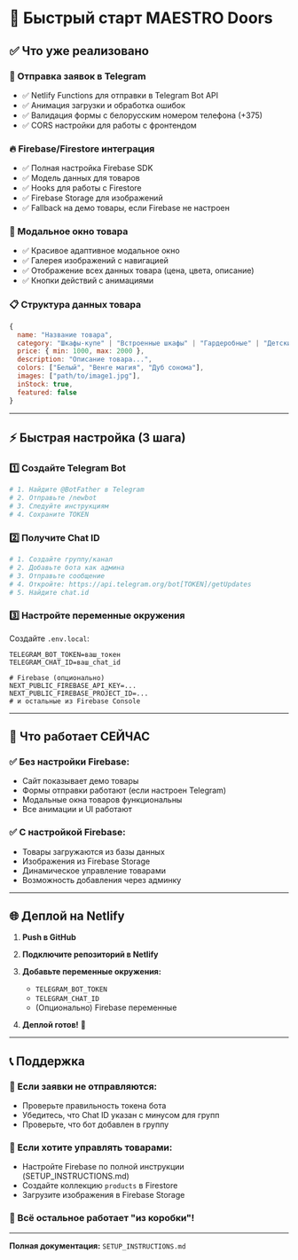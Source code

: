 # 🚀 Быстрый старт MAESTRO Doors

## ✅ Что уже реализовано

### 📱 Отправка заявок в Telegram
- ✅ Netlify Functions для отправки в Telegram Bot API
- ✅ Анимация загрузки и обработка ошибок
- ✅ Валидация формы с белорусским номером телефона (+375)
- ✅ CORS настройки для работы с фронтендом

### 🔥 Firebase/Firestore интеграция
- ✅ Полная настройка Firebase SDK
- ✅ Модель данных для товаров
- ✅ Hooks для работы с Firestore
- ✅ Firebase Storage для изображений
- ✅ Fallback на демо товары, если Firebase не настроен

### 🎨 Модальное окно товара
- ✅ Красивое адаптивное модальное окно
- ✅ Галерея изображений с навигацией
- ✅ Отображение всех данных товара (цена, цвета, описание)
- ✅ Кнопки действий с анимациями

### 📋 Структура данных товара
```javascript
{
  name: "Название товара",
  category: "Шкафы-купе" | "Встроенные шкафы" | "Гардеробные" | "Детские шкафы",
  price: { min: 1000, max: 2000 },
  description: "Описание товара...",
  colors: ["Белый", "Венге магия", "Дуб сонома"],
  images: ["path/to/image1.jpg"],
  inStock: true,
  featured: false
}
```

---

## ⚡ Быстрая настройка (3 шага)

### 1️⃣ Создайте Telegram Bot
```bash
# 1. Найдите @BotFather в Telegram
# 2. Отправьте /newbot
# 3. Следуйте инструкциям
# 4. Сохраните TOKEN
```

### 2️⃣ Получите Chat ID
```bash
# 1. Создайте группу/канал
# 2. Добавьте бота как админа
# 3. Отправьте сообщение
# 4. Откройте: https://api.telegram.org/bot[TOKEN]/getUpdates
# 5. Найдите chat.id
```

### 3️⃣ Настройте переменные окружения
Создайте `.env.local`:
```env
TELEGRAM_BOT_TOKEN=ваш_токен
TELEGRAM_CHAT_ID=ваш_chat_id

# Firebase (опционально)
NEXT_PUBLIC_FIREBASE_API_KEY=...
NEXT_PUBLIC_FIREBASE_PROJECT_ID=...
# и остальные из Firebase Console
```

---

## 🎯 Что работает СЕЙЧАС

### ✅ Без настройки Firebase:
- Сайт показывает демо товары
- Формы отправки работают (если настроен Telegram)
- Модальные окна товаров функциональны
- Все анимации и UI работают

### ✅ С настройкой Firebase:
- Товары загружаются из базы данных
- Изображения из Firebase Storage
- Динамическое управление товарами
- Возможность добавления через админку

---

## 🌐 Деплой на Netlify

1. **Push в GitHub**
2. **Подключите репозиторий в Netlify**
3. **Добавьте переменные окружения:**
   - `TELEGRAM_BOT_TOKEN`
   - `TELEGRAM_CHAT_ID`
   - (Опционально) Firebase переменные

4. **Деплой готов!** 🎉

---

## 📞 Поддержка

### 🔧 Если заявки не отправляются:
- Проверьте правильность токена бота
- Убедитесь, что Chat ID указан с минусом для групп
- Проверьте, что бот добавлен в группу

### 💾 Если хотите управлять товарами:
- Настройте Firebase по полной инструкции (SETUP_INSTRUCTIONS.md)
- Создайте коллекцию `products` в Firestore
- Загрузите изображения в Firebase Storage

### 🚀 Всё остальное работает "из коробки"!

---

**Полная документация:** `SETUP_INSTRUCTIONS.md`
